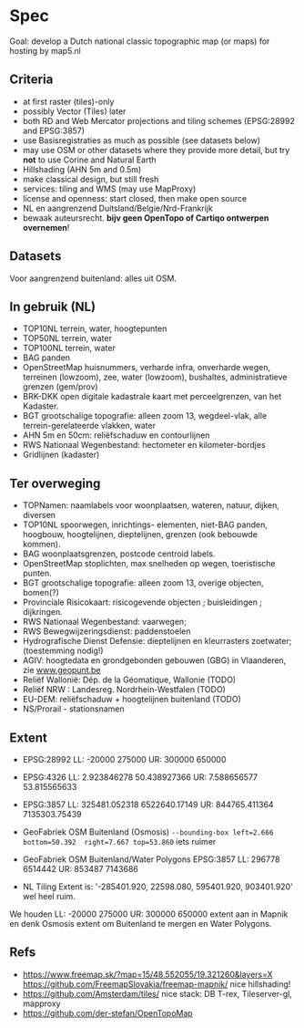 # Spec

Goal: develop a Dutch national classic topographic map (or maps) for hosting by map5.nl

## Criteria

* at first raster (tiles)-only
* possibly Vector (Tiles) later
* both RD and Web Mercator projections and tiling schemes (EPSG:28992 and EPSG:3857)
* use Basisregistraties as much as possible  (see datasets below)
* may use OSM or other datasets where they provide more detail, but try **not** to use Corine and Natural Earth
* Hillshading (AHN 5m and 0.5m) 
* make classical design, but still fresh
* services: tiling and WMS (may use MapProxy)
* license and openness: start closed, then make open source
* NL en aangrenzend Duitsland/Belgie/Nrd-Frankrijk
* bewaak auteursrecht. **bijv geen OpenTopo of Cartiqo ontwerpen overnemen**!

## Datasets

Voor aangrenzend buitenland: alles uit OSM.

## In gebruik (NL)

* TOP10NL  terrein, water,  hoogtepunten
* TOP50NL  terrein, water
* TOP100NL  terrein, water
* BAG  panden
* OpenStreetMap  huisnummers, verharde infra, onverharde wegen, terreinen (lowzoom), zee, water (lowzoom), bushaltes, administratieve grenzen (gem/prov)
* BRK-DKK open digitale kadastrale kaart met perceelgrenzen, van het Kadaster.
* BGT grootschalige topografie: alleen zoom 13, wegdeel-vlak, alle terrein-gerelateerde vlakken, water 
* AHN 5m en 50cm: reliëfschaduw en contourlijnen
* RWS Nationaal Wegenbestand: hectometer en kilometer-bordjes
* Gridlijnen (kadaster)

## Ter overweging

* TOPNamen: naamlabels voor woonplaatsen, wateren, natuur, dijken, diversen
* TOP10NL  spoorwegen, inrichtings- elementen, niet-BAG panden, hoogbouw, hoogtelijnen, dieptelijnen, grenzen (ook bebouwde kommen).
* BAG  woonplaatsgrenzen, postcode centroid labels.
* OpenStreetMap  stoplichten, max snelheden op wegen, toeristische punten.
* BGT grootschalige topografie: alleen zoom 13, overige objecten, bomen(?) 
* Provinciale Risicokaart: risicogevende objecten ; buisleidingen ; dijkringen.
* RWS Nationaal Wegenbestand: vaarwegen; 
* RWS Bewegwijzeringsdienst: paddenstoelen
* Hydrografische Dienst Defensie: dieptelijnen en kleurrasters zoetwater; (toestemming nodig!)
* AGIV: hoogtedata en grondgebonden gebouwen (GBG) in Vlaanderen, zie www.geopunt.be
* Reliëf Wallonië: Dép. de la Géomatique, Wallonie (TODO)
* Reliëf NRW : Landesreg. Nordrhein-Westfalen (TODO)
* EU-DEM: reliëfschaduw + hoogtelijnen buitenland (TODO)
* NS/Prorail - stationsnamen

## Extent

- EPSG:28992 LL: -20000 275000  UR: 300000 650000  
- EPSG:4326  LL: 2.923846278 50.438927366  UR: 7.588656577	53.815565633    
- EPSG:3857 LL: 325481.052318 6522640.17149 UR: 844765.411364 7135303.75439
- GeoFabriek OSM Buitenland (Osmosis) `--bounding-box left=2.666 bottom=50.392  right=7.667 top=53.860`  iets ruimer
- GeoFabriek OSM Buitenland/Water Polygons EPSG:3857 LL: 296778 6514442  UR: 853487 7143686

- NL Tiling Extent is: '-285401.920, 22598.080, 595401.920, 903401.920' wel heel ruim.

We houden LL: -20000 275000  UR: 300000 650000 extent aan in Mapnik en denk Osmosis extent om Buitenland te mergen en Water Polygons. 

## Refs
* https://www.freemap.sk/?map=15/48.552055/19.321260&layers=X  https://github.com/FreemapSlovakia/freemap-mapnik/ nice hillshading!
* https://github.com/Amsterdam/tiles/ nice stack: DB T-rex, Tileserver-gl, mapproxy
* https://github.com/der-stefan/OpenTopoMap
